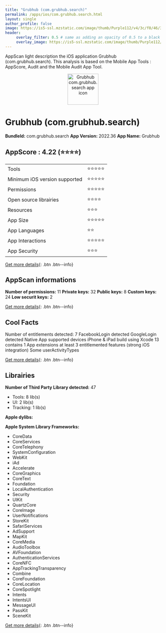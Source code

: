 ```yaml
---
title: "Grubhub (com.grubhub.search)"
permalink: /apps/ios/com.grubhub.search.html
layout: single
author_profile: false
image: https://is5-ssl.mzstatic.com/image/thumb/Purple112/v4/3c/f0/46/3cf046db-c5f4-b167-6cb4-3f974827863f/AppIcon-0-1x_U007emarketing-0-7-0-85-220.png/512x512bb.jpg
header: 
     overlay_filter: 0.5 # same as adding an opacity of 0.5 to a black background
     overlay_image: https://is5-ssl.mzstatic.com/image/thumb/Purple112/v4/3c/f0/46/3cf046db-c5f4-b167-6cb4-3f974827863f/AppIcon-0-1x_U007emarketing-0-7-0-85-220.png/512x512bb.jpg
---
```

AppScan light description the iOS application Grubhub (com.grubhub.search). This analysis is based on the Mobile App Tools : AppScore, Audit and the Mobile Audit App Tool.

  
  
<div style="text-align: center;"><img src="https://is5-ssl.mzstatic.com/image/thumb/Purple112/v4/3c/f0/46/3cf046db-c5f4-b167-6cb4-3f974827863f/AppIcon-0-1x_U007emarketing-0-7-0-85-220.png/512x512bb.jpg" width="100" height="100" alt="Grubhub com.grubhub.search app icon"></div>  
  
# Grubhub (com.grubhub.search)

**BundleId:** com.grubhub.search
**App Version:** 2022.36
**App Name:** Grubhub


## AppScore : 4.22 (⭐️⭐️⭐️⭐️) 

<table>
<tr><td> Tools </td><td> ⭐️⭐️⭐️⭐️⭐️ </td></tr>
<tr><td> Minimum iOS version supported </td><td> ⭐️⭐️⭐️⭐️⭐️ </td></tr>
<tr><td> Permissions </td><td> ⭐️⭐️⭐️⭐️⭐️ </td></tr>
<tr><td> Open source librairies </td><td> ⭐️⭐️⭐️⭐️ </td></tr>
<tr><td> Resources </td><td> ⭐️⭐️⭐️ </td></tr>
<tr><td> App Size </td><td> ⭐️⭐️⭐️⭐️⭐️ </td></tr>
<tr><td> App Languages </td><td> ⭐️⭐️ </td></tr>
<tr><td> App Interactions </td><td> ⭐️⭐️⭐️⭐️⭐️ </td></tr>
<tr><td> App Security </td><td> ⭐️⭐️⭐️ </td></tr>
</table>

[Get more details](/pricing.html){: .btn .btn--info}  
  
## AppScan informations 

**Number of permissions:** 11
**Private keys:** 32
**Public keys:** 8
**Custom keys:** 24
**Low securit keys:** 2
  
[Get more details](/pricing.html){: .btn .btn--info}

## Cool Facts

Number of entitlements detected: 7
FacebookLogin detected
GoogleLogin detected
Native App
supported devices iPhone & iPad
build using Xcode 13
contains 1 App extensions
at least 3 entitlemented features (strong iOS integration)
Some userActivityTypes
  
[Get more details](/pricing.html){: .btn .btn--info}

## Librairies 
**Number of Third Party Library detected:** 47
- Tools: 8 lib(s)
- UI: 2 lib(s)
- Tracking: 1 lib(s)

**Apple dylibs:**


**Apple System Library Frameworks:**
- CoreData
- CoreServices
- CoreTelephony
- SystemConfiguration
- WebKit
- iAd
- Accelerate
- CoreGraphics
- CoreText
- Foundation
- LocalAuthentication
- Security
- UIKit
- QuartzCore
- CoreImage
- UserNotifications
- StoreKit
- SafariServices
- AdSupport
- MapKit
- CoreMedia
- AudioToolbox
- AVFoundation
- AuthenticationServices
- CoreNFC
- AppTrackingTransparency
- Combine
- CoreFoundation
- CoreLocation
- CoreSpotlight
- Intents
- IntentsUI
- MessageUI
- PassKit
- SceneKit


  
[Get more details](/pricing.html){: .btn .btn--info}

